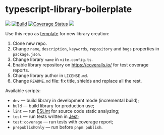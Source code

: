 # typescript-library-boilerplate

[![](https://img.shields.io/npm/v/tlb)](https://www.npmjs.com/package/tlb)
[![Build](https://github.com/ezze/typescript-library-boilerplate/actions/workflows/main.yml/badge.svg)](https://github.com/ezze/typescript-library-boilerplate/actions/workflows/main.yml)
[![Coverage Status](https://coveralls.io/repos/github/ezze/typescript-library-boilerplate/badge.svg)](https://coveralls.io/github/ezze/typescript-library-boilerplate)
[![](https://img.shields.io/github/license/ezze/typescript-library-boilerplate)](https://github.com/ezze/typescript-library-boilerplate/blob/HEAD/LICENSE.md)

Use this repo as [template](https://docs.github.com/en/repositories/creating-and-managing-repositories/creating-a-repository-from-a-template) for new library creation:

1. Clone new repo.
2. Change `name`, `description`, `keywords`, `repository` and `bugs` properties in `package.json`.
3. Change library `name` in `vite.config.ts`.
4. Enable library repository on https://coveralls.io/ for test coverage reports. 
5. Change library author in `LICENSE.md`.
6. Change `README.md` file: fix title, shields and replace all the rest.

Available scripts:

- `dev` — build library in development mode (incremental build);
- `buld` — build library for production use;
- `lint` — run [ESLint](https://eslint.org/) for source code static analyzing;
- `test` — run tests written in [Jest](https://jestjs.io/);
- `test:coverage` — run tests with coverage report;
- `prepublishOnly` — run before `pnpm publish`.
